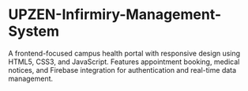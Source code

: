 # UPZEN-Infirmiry-Management-System
A frontend-focused campus health portal with responsive design using HTML5, CSS3, and JavaScript. Features appointment booking, medical notices, and Firebase integration for authentication and real-time data management.
